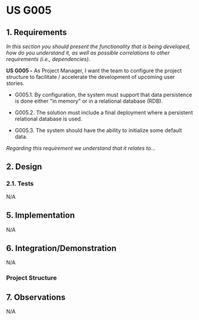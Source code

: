 # US G005

## 1. Requirements

*In this section you should present the functionality that is being developed, how do you understand it, as well as possible correlations to other requirements (i.e., dependencies).*

**US G005 -** As Project Manager, I want the team to configure the project structure to facilitate / accelerate the development of upcoming user stories.

- G005.1. By configuration, the system must support that data persistence is done either "in memory" or in a relational database (RDB).

- G005.2. The solution must include a final deployment where a persistent relational database is used.

- G005.3. The system should have the ability to initialize some default data.

*Regarding this requirement we understand that it relates to...*

## 2. Design

### 2.1. Tests

N/A

## 5. Implementation

N/A

## 6. Integration/Demonstration

N/A

### Project Structure

## 7. Observations

N/A